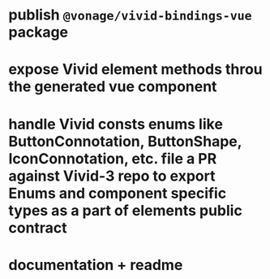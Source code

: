# publish `@vonage/vivid-bindings-vue` package
# expose Vivid element methods throu the generated vue component
# handle Vivid consts enums like ButtonConnotation, ButtonShape, IconConnotation, etc. file a PR against Vivid-3 repo to export Enums and component specific types as a part of elements public contract
# documentation + readme